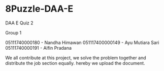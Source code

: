 # 8Puzzle-DAA-E
DAA E Quiz 2 

Group 1

05111740000180 - Nandha Himawan
051117400000149 - Ayu Mutiara Sari
05111740000191 - Alfin Pradana

We all contribute at this project, we solve the problem together and distribute the job section equally.
hereby we upload the document.
